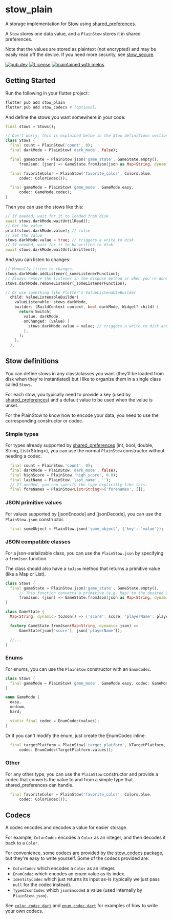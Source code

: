 # stow_plain

A storage implementation for [Stow] using [shared_preferences].

A `Stow` stores one data value, and a `PlainStow` stores it in shared preferences.

Note that the values are stored as plaintext (not encrypted) and may be easily read off the device. If you need more security, see [stow_secure].

[![pub.dev](https://img.shields.io/pub/v/stow_plain.svg)][stow_plain]
[![License](https://img.shields.io/github/license/adil192/stow)][license]
[![maintained with melos](https://img.shields.io/badge/maintained%20with-melos-f700ff.svg?style=flat-square)](https://github.com/invertase/melos)

## Getting Started

Run the following in your flutter project:

```bash
flutter pub add stow_plain
flutter pub add stow_codecs # (optional)
```

And define the stows you want somewhere in your code:

```dart
final stows = Stows();

// Don't worry, this is explained below in the Stow definitions section.
class Stows {
  final count = PlainStow('count', 0);
  final darkMode = PlainStow('dark_mode', false);

  final gameState = PlainStow.json('game_state', GameState.empty(),
      fromJson: (json) => GameState.fromJson(json as Map<String, dynamic>));

  final favoriteColor = PlainStow('favorite_color', Colors.blue,
      codec: ColorCodec());

  final gameMode = PlainStow('game_mode', GameMode.easy,
      codec: GameMode.codec);
}
```

Then you can use the stows like this:

```dart
// If needed, wait for it to loaded from disk
await stows.darkMode.waitUntilRead();
// Get the value
print(stows.darkMode.value); // false
// Set the value
stows.darkMode.value = true; // triggers a write to disk
// If needed, wait for it to be written to disk
await stows.darkMode.waitUntilWritten();
```

And you can listen to changes:

```dart
// Manually listen to changes.
stows.darkMode.addListener(_someListenerFunction);
// Always remove the listener in the dispose method or when you're done.
stows.darkMode.removeListener(_someListenerFunction);

// Or use something like Flutter's ValueListenableBuilder
  child: ValueListenableBuilder(
    valueListenable: stows.darkMode,
    builder: (BuildContext context, bool darkMode, Widget? child) {
      return Switch(
        value: darkMode,
        onChanged: (value) {
          stows.darkMode.value = value; // triggers a write to disk and updates this widget
        },
      );
    },
  ),
```

## Stow definitions

You can define stows in any class/classes you want (they'll be loaded from disk when they're instantiated) but I like to organize them in a single class called `Stows`.

For each stow, you typically need to provide a key (used by [shared_preferences]) and a default value to be used when the value is unset.

For the PlainStow to know how to encode your data, you need to use the corresponding constructor
or codec.


### Simple types

For types already supported by [shared_preferences] (int, bool, double, String, List\<String\>), you can use the normal `PlainStow` constructor without needing a codec.

```dart
  final count = PlainStow.'count', 0);
  final darkMode = PlainStow.'dark_mode', false);
  final highScore = PlainStow.'high_score', 0.0);
  final lastName = PlainStow.'last_name', '');
  // If needed, you can specify the type explicitly like this:
  final foreNames = PlainStow<List<String>>('forenames', []);
```

### JSON primitive values

For values supported by [jsonEncode] and [jsonDecode], you can use the `PlainStow.json` constructor.

```dart
  final someObject = PlainStow.json('some_object', {'key': 'value'});
```

### JSON compatible classes

For a json-serializable class, you can use the `PlainStow.json` by specifying a `fromJson` function.

The class should also have a `toJson` method that returns a primitive value (like a Map or List).

```dart
class Stows {
  final gameState = PlainStow.json('game_state', GameState.empty(),
      // This function converts a primitive (e.g. Map) to the desired Dart object.
      fromJson: (json) => GameState.fromJson(json as Map<String, dynamic>));
}

class GameState {
  Map<String, dynamic> toJson() => {'score': score, 'playerName': playerName};

  factory GameState.fromJson(Map<String, dynamic> json) =>
      GameState(json['score'], json['playerName']);

  //...
}
```

### Enums

For enums, you can use the `PlainStow` constructor with an `EnumCodec`.

```dart
class Stows {
  final gameMode = PlainStow('game_mode', GameMode.easy, codec: GameMode.codec);
}

enum GameMode {
  easy,
  medium,
  hard;

  static final codec = EnumCodec(values);
}
```

Or if you can't modify the enum, just create the EnumCodec inline:

```dart
  final targetPlatform = PlainStow('target_platform', kTargetPlatform,
      codec: EnumCodec(TargetPlatform.values));
```

### Other

For any other type, you can use the `PlainStow` constructor and provide a codec that converts
the value to and from a simple type that shared_preferences can handle.

```dart
  final favoriteColor = PlainStow('favorite_color', Colors.blue,
      codec: ColorCodec());
```

## Codecs

A codec encodes and decodes a value for easier storage.

For example, `ColorCodec` encodes a `Color` as an integer, and then decodes it back to a `Color`.

For convenience, some codecs are provided by the [stow_codecs] package,
but they're easy to write yourself.
Some of the codecs provided are:
- `ColorCodec` which encodes a `Color` as an integer.
- `EnumCodec` which encodes an enum value as its index.
- `IdentityCodec` which just returns its input as-is (typically we just pass `null` for the codec instead).
- `TypedJsonCodec` which `jsonEncode`s a value (used internally by `PlainStow.json`).

See
[`color_codec.dart`](https://github.com/adil192/stow/blob/main/packages/stow_codecs/lib/src/color_codec.dart)
and
[`enum_codec.dart`](https://github.com/adil192/stow/blob/main/packages/stow_codecs/lib/src/enum_codec.dart)
for examples of how to write your own codecs.





[stow]: https://pub.dev/packages/stow
[license]: https://github.com/adil192/stow/blob/main/LICENSE
[stow_codecs]: https://pub.dev/packages/stow_codecs
[stow_plain]: https://pub.dev/packages/stow_plain
[stow_secure]: https://pub.dev/packages/stow_secure
[shared_preferences]: https://pub.dev/packages/shared_preferences
